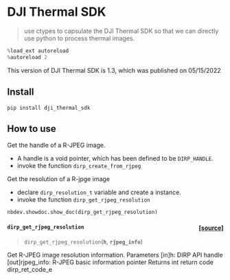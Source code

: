 # DJI Thermal SDK
> use ctypes to capsulate the DJI Thermal SDK so that we can directly use python to process thermal images. 


```python
%load_ext autoreload
%autoreload 2
```

This version of DJI Thermal SDK is 1.3, which was published on 05/15/2022

## Install

`pip install dji_thermal_sdk`

## How to use

Get the handle of a R-JPEG image.  
- A handle is a void pointer, which has been defined to be `DIRP_HANDLE`.
- invoke the function `dirp_create_from_rjpeg`

Get the resolution of a R-jpge image  
- declare `dirp_resolution_t` variable and create a instance.  
- invoke the function `dirp_get_rjpeg_resolution`

```python
nbdev.showdoc.show_doc(dirp_get_rjpeg_resolution)
```


<h4 id="dirp_get_rjpeg_resolution" class="doc_header"><code>dirp_get_rjpeg_resolution</code><a href="https://github.com/haitaolyu/dji_thermal_sdk/tree/master/dji_thermal_sdk/dji_sdk.py#L330" class="source_link" style="float:right">[source]</a></h4>

> <code>dirp_get_rjpeg_resolution</code>(**`h`**, **`rjpeg_info`**)

Get R-JPEG image resolution information.
Parameters
    [in]h: DIRP API handle
    [out]rjpeg_info: R-JPEG basic information pointer
Returns
    int return code dirp_ret_code_e

